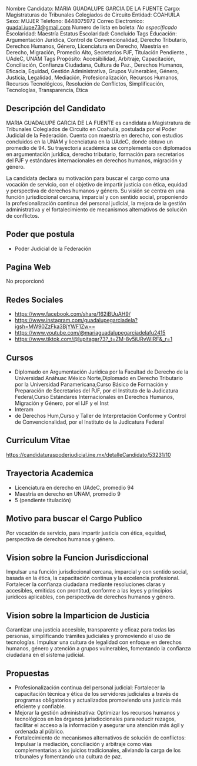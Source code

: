 Nombre Candidato: MARIA GUADALUPE GARCIA DE LA FUENTE
Cargo: Magistraturas de Tribunales Colegiados de Circuito
Entidad: COAHUILA
Sexo: MUJER
Telefono: 8448075972
Correo Electronico: guadal.iupe73@gmail.com
Numero de lista en boleta: *No especificado*
Escolaridad: Maestría
Estatus Escolaridad: Concluido
Tags Educación: Argumentación Jurídica, Control de Convencionalidad, Derecho Tributario, Derechos Humanos, Género, Licenciatura en Derecho, Maestría en Derecho, Migración, Promedio Alto, Secretarios PJF, Titulación Pendiente., UAdeC, UNAM
Tags Propósito: Accesibilidad, Arbitraje, Capacitación, Conciliación, Confianza Ciudadana, Cultura de Paz., Derechos Humanos, Eficacia, Equidad, Gestión Administrativa, Grupos Vulnerables, Género, Justicia, Legalidad, Mediación, Profesionalización, Recursos Humanos, Recursos Tecnológicos, Resolución de Conflictos, Simplificación, Tecnologías, Transparencia, Ética


## Descripción del Candidato 

MARIA GUADALUPE GARCIA DE LA FUENTE es candidata a Magistratura de Tribunales Colegiados de Circuito en Coahuila, postulada por el Poder Judicial de la Federación. Cuenta con maestría en derecho, con estudios concluidos en la UNAM y licenciatura en la UAdeC, donde obtuvo un promedio de 94. Su trayectoria académica se complementa con diplomados en argumentación jurídica, derecho tributario, formación para secretarios del PJF y estándares internacionales en derechos humanos, migración y género.

La candidata declara su motivación para buscar el cargo como una vocación de servicio, con el objetivo de impartir justicia con ética, equidad y perspectiva de derechos humanos y género. Su visión se centra en una función jurisdiccional cercana, imparcial y con sentido social, proponiendo la profesionalización continua del personal judicial, la mejora de la gestión administrativa y el fortalecimiento de mecanismos alternativos de solución de conflictos.


## Poder que postula

- Poder Judicial de la Federación


## Pagina Web

No proporcionó


## Redes Sociales

- https://www.facebook.com/share/162iBUuAH9/
- https://www.instagram.com/guadalupegarciadela?igsh=MW90ZzFka3BjYWF1Zw==
- https://www.youtube.com/@mariaguadalupegarciadelafu2415
- https://www.tiktok.com/@lupitagar73?_t=ZM-8v5iURvWIRF&_r=1


## Cursos

- Diplomado en Argumentación Jurídica por la Facultad de Derecho de la Universidad Anáhuac México Norte,Diplomado en Derecho Tributario por la Universidad Panamericana,Curso Básico de Formación y Preparación de Secretarios del PJF, por el Instituto de la Judicatura Federal,Curso Estándares Internacionales en Derechos Humanos, Migración y Género, por el IJF y el Inst
- Interam
- de Derechos Hum,Curso y Taller de Interpretación Conforme y Control de Convencionalidad, por el Instituto de la Judicatura Federal


## Curriculum Vitae

https://candidaturaspoderjudicial.ine.mx/detalleCandidato/53231/10


## Trayectoria Academica

- Licenciatura en derecho en UAdeC, promedio 94
- Maestría en derecho en UNAM, promedio 9
- 5 (pendiente titulación)


## Motivo para buscar el Cargo Publico

Por vocación de servicio, para impartir justicia con ética, equidad, perspectiva de derechos humanos y género.


## Vision sobre la Funcion Jurisdiccional

Impulsar una función jurisdiccional cercana, imparcial y con sentido social, basada en la ética, la capacitación continua y la excelencia profesional. Fortalecer la confianza ciudadana mediante resoluciones claras y accesibles, emitidas con prontitud, conforme a las leyes y principios jurídicos aplicables, con perspectiva de derechos humanos y género.


## Vision sobre la Imparticion de Justicia

Garantizar una justicia accesible, transparente y eficaz para todas las personas, simplificando trámites judiciales y promoviendo el uso de tecnologías. Impulsar una cultura de legalidad con enfoque en derechos humanos, género y atención a grupos vulnerables, fomentando la confianza ciudadana en el sistema judicial.


## Propuestas

- Profesionalización continua del personal judicial: Fortalecer la capacitación técnica y ética de los servidores judiciales a través de programas obligatorios y actualizados promoviendo una justicia más eficiente y confiable.
- Mejorar la gestión administrativa: Optimizar los recursos humanos y tecnológicos en los órganos jurisdiccionales para reducir rezagos, facilitar el acceso a la información y asegurar una atención más ágil y ordenada al público.
- Fortalecimiento de mecanismos alternativos de solución de conflictos: Impulsar la mediación, conciliación y arbitraje como vías complementarias a los juicios tradicionales, aliviando la carga de los tribunales y fomentando una cultura de paz.

